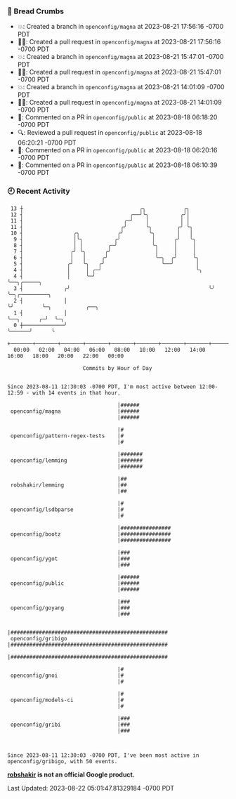 ### 🍞 Bread Crumbs

 * 💥: Created a branch in `openconfig/magna` at 2023-08-21 17:56:16 -0700 PDT
 * ✍🏼: Created a pull request in `openconfig/magna` at 2023-08-21 17:56:16 -0700 PDT
 * 💥: Created a branch in `openconfig/magna` at 2023-08-21 15:47:01 -0700 PDT
 * ✍🏼: Created a pull request in `openconfig/magna` at 2023-08-21 15:47:01 -0700 PDT
 * 💥: Created a branch in `openconfig/magna` at 2023-08-21 14:01:09 -0700 PDT
 * ✍🏼: Created a pull request in `openconfig/magna` at 2023-08-21 14:01:09 -0700 PDT
 * 💬: Commented on a PR in  `openconfig/public` at 2023-08-18 06:18:20 -0700 PDT
 * 🔍: Reviewed a pull request in  `openconfig/public` at 2023-08-18 06:20:21 -0700 PDT
 * 💬: Commented on a PR in  `openconfig/public` at 2023-08-18 06:20:16 -0700 PDT
 * 💬: Commented on a PR in  `openconfig/public` at 2023-08-18 06:10:39 -0700 PDT

### 🕘 Recent Activity
```
 13 ┼                                     ╭╮            ╭╮
 12 ┤                                  ╭──╯╰╮          ╭╯│
 11 ┤                                ╭─╯    │          │ │
 11 ┤                               ╭╯      ╰╮        ╭╯ ╰╮
 10 ┤                ╭╮            ╭╯        ╰╮       │   │
  9 ┤                │╰╮          ╭╯          │      ╭╯   ╰╮
  8 ┤                │ │        ╭─╯           ╰╮     │     │
  7 ┤               ╭╯ ╰╮      ╭╯              │     │     │
  6 ┤               │   │     ╭╯               ╰─╮  ╭╯     ╰╮
  5 ┤              ╭╯   ╰╮   ╭╯                  ╰──╯       │
  4 ┤              │     │ ╭─╯                              ╰╮
  4 ┤              │     ╰─╯                                 ╰──╮╭─────╮
  3 ┤             ╭╯                                            ╰╯     ╰─╮╭─────────╮
  2 ┤             │                                                      ╰╯         ╰─╮           ╭──╮
  1 ┤             │                                                                   ╰──╮      ╭─╯  ╰─╮
  0 ┼─────────────╯                                                                      ╰──────╯      ╰
    +───────+───────+───────+───────+───────+───────+───────+───────+───────+───────+───────+───────+────
  00:00   02:00   04:00   06:00   08:00   10:00   12:00   14:00   16:00   18:00   20:00   22:00   00:00   

						Commits by Hour of Day


Since 2023-08-11 12:30:03 -0700 PDT, I'm most active between 12:00-12:59 - with 14 events in that hour.

```



```
                                   |######
 openconfig/magna                  |######
                                   |######

                                   |#
 openconfig/pattern-regex-tests    |#
                                   |#

                                   |#######
 openconfig/lemming                |#######
                                   |#######

                                   |##
 robshakir/lemming                 |##
                                   |##

                                   |#
 openconfig/lsdbparse              |#
                                   |#

                                   |################
 openconfig/bootz                  |################
                                   |################

                                   |###
 openconfig/ygot                   |###
                                   |###

                                   |######
 openconfig/public                 |######
                                   |######

                                   |###
 openconfig/goyang                 |###
                                   |###

                                   |##################################################
 openconfig/gribigo                |##################################################
                                   |##################################################

                                   |#
 openconfig/gnoi                   |#
                                   |#

                                   |#
 openconfig/models-ci              |#
                                   |#

                                   |###
 openconfig/gribi                  |###
                                   |###



Since 2023-08-11 12:30:03 -0700 PDT, I've been most active in openconfig/gribigo, with 50 events.

```
**[robshakir](mailto:robjs@google.com) is not an official Google product.**  


Last Updated: 2023-08-22 05:01:47.81329184 -0700 PDT
